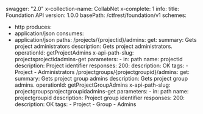 swagger: "2.0"
x-collection-name: CollabNet
x-complete: 1
info:
  title: Foundation API
  version: 1.0.0
basePath: /ctfrest/foundation/v1
schemes:
- http
produces:
- application/json
consumes:
- application/json
paths:
  /projects/{projectid}/admins:
    get:
      summary: Gets project administrators
      description: Gets project administrators.
      operationId: getProjectAdmins
      x-api-path-slug: projectsprojectidadmins-get
      parameters:
      - in: path
        name: projectid
        description: Project identifier
      responses:
        200:
          description: OK
      tags:
      - Project
      - Administrators
  /projectgroups/{projectgroupid}/admins:
    get:
      summary: Gets project group admins
      description: Gets project group admins.
      operationId: getProjectGroupAdmins
      x-api-path-slug: projectgroupsprojectgroupidadmins-get
      parameters:
      - in: path
        name: projectgroupid
        description: Project group identifier
      responses:
        200:
          description: OK
      tags:
      - Project
      - Group
      - Admins